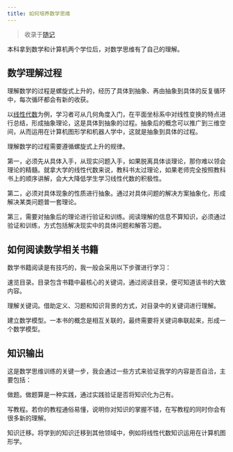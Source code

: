 ```yaml
---
title: 如何培养数学思维
---
```


> 收录于[随记](/note/)

本科拿到数学和计算机两个学位后，对数学思维有了自己的理解。

## 数学理解过程

理解数学的过程是螺旋式上升的，经历了具体到抽象、再由抽象到具体的反复循环中，每次循环都会有新的收获。

以[线性代数](/la/)为例，学习者可从几何角度入门，在平面坐标系中对线性变换的特点进行总结，形成抽象理论，这是具体到抽象的过程。抽象后的概念可以推广到三维空间，从而运用在计算机图形学和机器人学中，这就是抽象到具体的过程。

理解数学的过程需要遵循螺旋式上升的规律。

第一，必须先从具体入手，从现实问题入手，如果脱离具体谈理论，那你难以领会理论的精髓。就拿大学的线性代数来说，教科书太过理论，如果老师完全按照教科书上的顺序讲解，会大大降低学生学习线性代数的积极性。

第二，必须对具体现象的性质进行抽象。通过对具体问题的解决方案抽象化，形成解决某类问题普一套理论。

第三，需要对抽象后的理论进行验证和训练。阅读理解的信息不算知识，必须通过验证和训练，方式包括解决现实中的具体问题和解答习题。

## 如何阅读数学相关书籍

数学书籍阅读是有技巧的，我一般会采用以下步骤进行学习：

速览目录。目录包含书籍中最核心的关键词，通过阅读目录，便可知道该书的大致内容。

理解关键词。借助定义、习题和知识背景的方式，对目录中的关键词进行理解。

建立数学模型。一本书的概念是相互关联的，最终需要将关键词串联起来，形成一个数学模型。

## 知识输出

这是数学思维训练的关键一步，我会通过一些方式来验证我学的内容是否自洽，主要包括：

做题。做题算是一种实践，通过实践验证是否将知识化为己有。

写教程。若你的教程通俗易懂，说明你对知识的掌握不错，在写教程的同时你会有很多新的理解。

知识迁移。将学到的知识迁移到其他领域中，例如将线性代数知识运用在计算机图形学。
